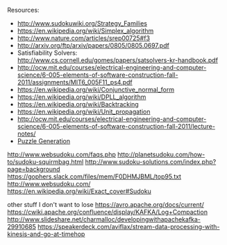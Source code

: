 Resources:
- http://www.sudokuwiki.org/Strategy_Families
- https://en.wikipedia.org/wiki/Simplex_algorithm
- http://www.nature.com/articles/srep00725#f3
- http://arxiv.org/ftp/arxiv/papers/0805/0805.0697.pdf
- Satisfiability Solvers: http://www.cs.cornell.edu/gomes/papers/satsolvers-kr-handbook.pdf
- http://ocw.mit.edu/courses/electrical-engineering-and-computer-science/6-005-elements-of-software-construction-fall-2011/assignments/MIT6_005F11_ps4.pdf
- https://en.wikipedia.org/wiki/Conjunctive_normal_form
- https://en.wikipedia.org/wiki/DPLL_algorithm
- https://en.wikipedia.org/wiki/Backtracking
- https://en.wikipedia.org/wiki/Unit_propagation
- http://ocw.mit.edu/courses/electrical-engineering-and-computer-science/6-005-elements-of-software-construction-fall-2011/lecture-notes/
- [Puzzle Generation](http://zhangroup.aporc.org/images/files/Paper_3485.pdf)

http://www.websudoku.com/faqs.php
http://planetsudoku.com/how-to/sudoku-squirmbag.html
http://www.sudoku-solutions.com/index.php?page=background
https://gophers.slack.com/files/mem/F0DHMJBML/top95.txt
http://www.websudoku.com/
https://en.wikipedia.org/wiki/Exact_cover#Sudoku

other stuff I don't want to lose
https://avro.apache.org/docs/current/
https://cwiki.apache.org/confluence/display/KAFKA/Log+Compaction
http://www.slideshare.net/charmalloc/developingwithapachekafka-29910685
https://speakerdeck.com/aviflax/stream-data-processing-with-kinesis-and-go-at-timehop
